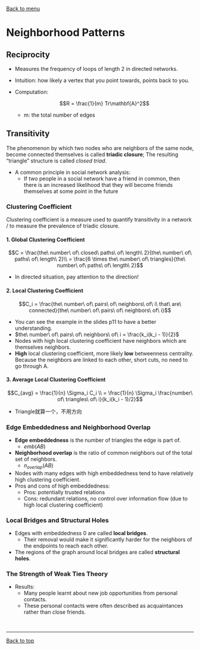 [Back to menu](/README.md)

<h1 id = "4">Neighborhood Patterns</h1>

## Reciprocity

- Measures the frequency of loops of length 2 in directed networks. 
- Intuition: how likely a vertex that you point towards, points back to you. 
- Computation: 

    $$R = \frac{1}{m} Tr\mathbf{A}^2$$

    - m: the total number of edges

## Transitivity

The phenomenon by which two nodes who are neighbors of the same node, become connected themselves is called **triadic closure**; The resulting “triangle” structure is called *closed triad*. 

- A common principle in social network analysis:
    - If two people in  a social network have a friend in common, then there is an increased likelihood that they will become friends themselves at some point in the future

### Clustering Coefficient

Clustering coefficient is a measure used to quantify transitivity in a network / to measure the prevalence of triadic closure. 

#### 1. Global Clustering Coefficient

$$C = \frac{the\ number\ of\ closed\ paths\ of\ length\ 2}{the\ number\ of\ paths\ of\ length\ 2}\\ = \frac{6 \times the\ number\ of\ triangles}{the\ number\ of\ paths\ of\ length\ 2}$$

- In directed situation, pay attention to the direction! 

#### 2. Local Clustering Coefficient

$$C_i = \frac{the\ number\ of\ pairs\ of\ neighbors\ of\ i\ that\ are\ connected}{the\ number\ of\ pairs\ of\ neighbors\ of\ i}$$

- You can see the example in the slides p11 to have a better understanding. 
- $the\ number\ of\ pairs\ of\ neighbors\ of\ i = \frac{k_i(k_i - 1)}{2}$
- Nodes with high local clustering coefficient have neighbors which are themselves neighbors. 
- **High** local clustering coefficient, more likely **low** betweenness centrality. Because the neighbors are linked to each other, short cuts, no need to go through A. 

#### 3. Average Local Clustering Coefficient

$$C_{avg} = \frac{1}{n} \Sigma_i C_i \\ = \frac{1}{n} \Sigma_i \frac{number\ of\ triangles\ of\ i}{k_i(k_i - 1)/2}$$

- Triangle就算一个，不用方向

### Edge Embeddedness and Neighborhood Overlap

- **Edge embeddedness** is the number of triangles the edge is part of. 
    - $emb(AB)$
- **Neighborhood overlap** is the ratio of common neighbors out of the total set of neighbors. 
    - $n_{overlap}(AB)$
- Nodes with many edges with high embeddedness tend to have relatively high clustering coefficient.
- Pros and cons of high embeddedness: 
    - Pros: potentially trusted relations
    - Cons: redundant relations, no control over information flow (due to high local clustering coefficient)

### Local Bridges and Structural Holes

- Edges with embeddedness 0 are called **local bridges**.
    - Their removal would make it significantly harder for the neighbors of the endpoints to reach each other. 
- The regions of the graph around local bridges are called **structural holes**. 

### The Strength of Weak Ties Theory

- Results: 
    - Many people learnt about new job opportunities from personal contacts. 
    - These personal contacts were often described as acquaintances rather than close friends. 

&nbsp;

---

[Back to top](#4)